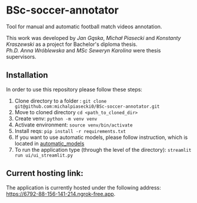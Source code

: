 # BSc-soccer-annotator
Tool for manual and automatic football match videos annotation.  
  
This work was developed by *Jan Gąska*, *Michał Piasecki* and *Konstanty Kraszewski* as a project for Bachelor's diploma thesis.  
*Ph.D. Anna Wróblewska* and *MSc Seweryn Karolina* were thesis supervisors.  


## Installation

In order to use this repository please follow these steps:


1. Clone directory to a folder : `git clone git@github.com:michalpiasecki0/BSc-soccer-annotator.git`
2. Move to cloned directory `cd <path_to_cloned_dir>`
3. Create venv: `python -m venv venv`
4. Activate environment: `source venv/bin/activate`
5. Install reqs: `pip install -r requirements.txt`
6. If you want to use automatic models, please follow instruction, which is located in [automatic_models](automatic_models)
7. To run the application type (through the level of the directory): `streamlit run ui/ui_streamlit.py`

## Current hosting link:
The application is currently hosted under the following address: https://6792-88-156-141-214.ngrok-free.app.
